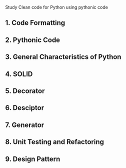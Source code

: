 Study Clean code for Python using pythonic code


## 1. Code Formatting

## 2. Pythonic Code

## 3. General Characteristics of Python

## 4. SOLID

## 5. Decorator

## 6. Desciptor

## 7. Generator

## 8. Unit Testing and Refactoring

## 9. Design Pattern

